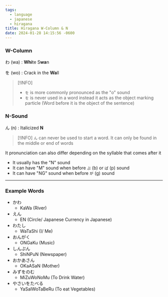 ```yaml
---
tags:
  - language
  - japanese
  - hiragana
title: Hiragana W-Column & N
date: 2024-01-28 14:15:56 -0600
---
```


### W-Column

わ (wa) : **Whi**te S**wa**n

を (wo) : Crack in the **Wa**ll

 > [!INFO]
 > * `を` is more commonly pronounced as the "o" sound
 > * `を` is never used in a word instead it acts as the object marking particle (Word before it is the object of the sentence)

### N-Sound

ん (n) : Italicized **N**

 > [!INFO]
 > `ん` can never be used to start a word. It can only be found in the middle or end of words

It pronunciation can also differ depending on the syllable that comes after it

* It usually has the "N" sound
* It can have "M" sound when before `ぶ`  (b) or `ぱ` (p) sound
* It can have "NG" sound when before `が` (g) sound

---

### Example Words

* かわ
	* KaWa (River)
* えん
	* EN (Circle/ Japanese Currency in Japanese)
* わたし
	* WaTaShi (I/ Me)
* おんがく
	* ONGaKu (Music)
* しんぷん
	* ShiNPuN (Newspaper)
* おかあさん
	* OKaASaN (Mother)
* みずをのむ
	* MiZuWoNoMu (To Drink Water)
* やさいをたべる
	* YaSaIWoTaBeRu (To eat Vegetables)
